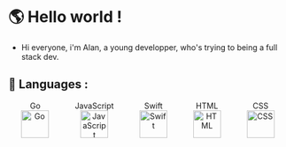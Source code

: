 # 🌎 Hello world ! 

- Hi everyone, i'm Alan, a young developper, who's trying to being a full stack dev.

## 📝 Languages : 

<div style="display: flex; justify-content: space-around; align-items: center;">

<div style="text-align: center; margin: 0 20px;">
    <span>Go</span><br>
    <img src="https://cdn.jsdelivr.net/gh/devicons/devicon/icons/go/go-original.svg" alt="Go" width="50">
</div>

<div style="text-align: center; margin: 0 20px;">
    <span>JavaScript</span><br>
    <img src="https://cdn.jsdelivr.net/gh/devicons/devicon/icons/javascript/javascript-original.svg" alt="JavaScript" width="50">
</div>

<div style="text-align: center; margin: 0 20px;">
    <span>Swift</span><br>
    <img src="https://cdn.jsdelivr.net/gh/devicons/devicon/icons/swift/swift-original.svg" alt="Swift" width="50">
</div>

<div style="text-align: center; margin: 0 20px;">
    <span>HTML</span><br>
    <img src="https://cdn.jsdelivr.net/gh/devicons/devicon/icons/html5/html5-original.svg" alt="HTML" width="50">
</div>

<div style="text-align: center; margin: 0 20px;">
    <span>CSS</span><br>
    <img src="https://cdn.jsdelivr.net/gh/devicons/devicon/icons/css3/css3-original.svg" alt="CSS" width="50">
</div>

</div>
